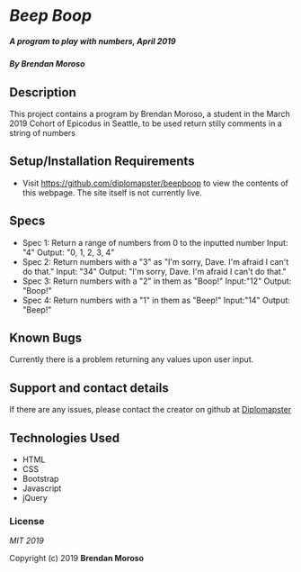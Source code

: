 # _Beep Boop_

##### _A program to play with numbers, April 2019_

##### By **Brendan Moroso**

## Description

This project contains a program by Brendan Moroso, a student in the March 2019 Cohort of Epicodus in Seattle, to be used return stilly comments in a string of numbers

## Setup/Installation Requirements

* Visit https://github.com/diplomapster/beepboop to view the contents of this webpage. The site itself is not currently live.

## Specs

* Spec 1: Return a range of numbers from 0 to the inputted number
    Input: "4"
    Output: "0, 1, 2, 3, 4"
* Spec 2: Return numbers with a "3" as "I'm sorry, Dave. I'm afraid I can't do that."
    Input: "34"
    Output: "I'm sorry, Dave. I'm afraid I can't do that."
* Spec 3: Return numbers with a "2" in them as "Boop!"
    Input:"12"
    Output: "Boop!"
* Spec 4: Return numbers with a "1" in them as "Beep!"
    Input:"14"
    Output: "Beep!"

## Known Bugs
  Currently there is a problem returning any values upon user input. 

## Support and contact details

If there are any issues, please contact the creator on github at [Diplomapster](https://github.com/diplomapster)

## Technologies Used

* HTML
* CSS
* Bootstrap
* Javascript
* jQuery

### License

*MIT 2019*

Copyright (c) 2019 **Brendan Moroso**

